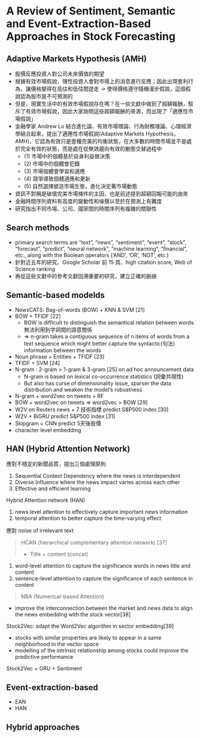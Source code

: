# A Review of Sentiment, Semantic and Event-Extraction-Based Approaches in Stock Forecasting


## Adaptive Markets Hypothesis (AMH)

- 股價反應投資人對公司未來價值的期望
- 根據有效市場假說，理性投資人會對市場上的消息進行反應；因此出現套利行為，讓價格變得在高估和低估間遊走 -> 使得價格遵守隨機漫步假說，這個假說認為股市是不可預測的
- 但是，現實生活中的有效市場假說存在嗎？在一些文獻中做到了超額報酬，駁斥了有效市場假說，因此大家詢問這些超額報酬的來源，而出現了「適應性市場假說」
- 金融學家 Andrew Lo 結合進化論、有效市場理論、行為財務理論、心理經濟學結合起來，提出了適應性市場假說(Adaptive Markets Hypothesis，AMH)，它認為有效只是壹種完美的均衡狀態，在大多數的時間市場並不是處於完全有效的狀態，而是處在從無效趨向有效的動態交替過程中
  - (1) 市場中的個體基於自身利益做決策
  - (2) 市場中的個體會犯錯
  - (3) 市場個體會學習和適應
  - (4) 競爭導致個體適應和更新
  - (5) 自然選擇塑造市場生態，進化決定著市場動態
- 資訊不對稱是破壞完美市場條件的主因，也是前述提到超額回報可能的由來
- 金融時間序列資料有高度的變動性和噪聲以至於在預測上有難度
- 研究指出不同市場、公司、國家間的時間序列有複雜的關聯性


## Search methods
- primary search terms are “text”, “news”, “sentiment”, “event”, “stock”, “forecast”, “predict”, “neural network”, “machine learning”, “financial”, etc., along with the Boolean operators (‘AND’, ‘OR’, ‘NOT’, etc.)
- 針對近五年的研究、Google Scholar 前 15 頁、high citation score, Web of Science ranking
- 再從這些文獻中的參考文獻回溯重要的研究，建立正確的脈絡


## Semantic-based modelds

- NewsCATS: Bag-of-words (BOW) + KNN & SVM [21]
- BOW + TFIDF [22]
  - BOW is difficult to distinguish the semantical relation between words 無法利用到字詞間的語意關係
  - => n-gram takes a contiguous sequence of n items of words from a text sequence which might better capture the syntactic(句法) information between the words
- Noun phrase + Entities + TFIDF [23]
- TFIDF + SVM [24]
- N-gram : 2-gram > 1-gram & 3-gram [25] on ad hoc announcement data
  - N-gram is based on lexical co-occurrence statistics (詞彙共現性)
  - But also has curse of dimensionality issue, sparser the data distribution and weaken the model’s robustness
- N-gram + word2vec on tweets + RF
- BOW + word2vec on tweets => word2vec > BOW [29]
- W2V on Reuters news + 7 技術指標 predict S&P500 index [30]
- W2V + BiGRU predict S&P500 index [31]
- Skipgram + CNN predict 5天後股價
- character level embedding 


## HAN (Hybrid Attention Network)

應對不穩定的新聞品質，提出三個處理原則
1. Sequential Context Dependency where the news is interdependent
2. Diverse Influence where the news impact varies across each other
3. Effective and efficient learning

Hybrid Attention network (HAN)
1. news level attention to effectively capture important news information
2. temporal attention to better capture the time-varying effect

應對 noise of irrelevant text 
> HCAN (hierarchical complementary attention network) [37]
> - Title + content (concat)
1. word-level attention to capture the significance words in news title and content
2. sentence-level attention to capture the significance of each sentence in content
> NBA (Numerical-based Attention)
- improve the interconnection between the market and news data to align the news embedding with the stock vector[38]

Stock2Vec: adapt the Word2Vec algorithm in sector embedding[39]
- stocks with similar properties are likely to appear in a same neighborhood in the vector space
- modelling of the intrinsic relationship among stocks could improve the predictive performance

Stock2Vec + GRU + Sentiment

## Event-extraction-based

- EAN
- HAN

## Hybrid approaches


